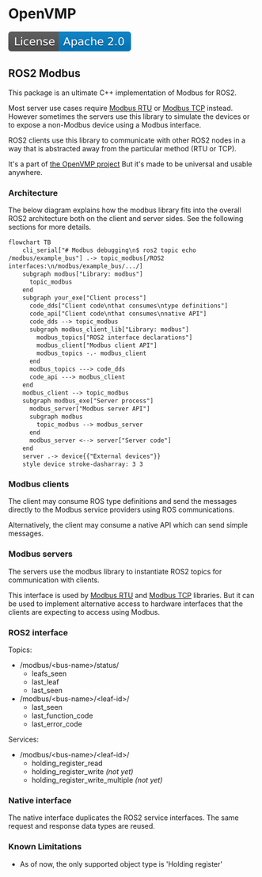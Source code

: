# OpenVMP

[![Licence](license.svg)](https://opensource.org/licenses/Apache-2.0)

## ROS2 Modbus

This package is an ultimate C++ implementation of Modbus for ROS2.

Most server use cases require
[Modbus RTU](https://github.com/openvmp/modbus_rtu) or
[Modbus TCP](https://github.com/openvmp/modbus_tcp) instead. However sometimes
the servers use this library to simulate the devices or to expose a non-Modbus
device using a Modbus interface.

ROS2 clients use this library to communicate with other ROS2 nodes in a way
that is abstracted away from the particular method (RTU or TCP).

It's a part of [the OpenVMP project](https://github.com/openvmp/openvmp)
But it's made to be universal and usable anywhere.

### Architecture

The below diagram explains how the modbus library fits into the overall ROS2
architecture both on the client and server sides. See the following sections for
more details.

```mermaid
flowchart TB
    cli_serial["# Modbus debugging\n$ ros2 topic echo /modbus/example_bus"] .-> topic_modbus[/ROS2 interfaces:\n/modbus/example_bus/.../]
    subgraph modbus["Library: modbus"]
      topic_modbus
    end
    subgraph your_exe["Client process"]
      code_dds["Client code\nthat consumes\ntype definitions"]
      code_api["Client code\nthat consumes\nnative API"]
      code_dds --> topic_modbus
      subgraph modbus_client_lib["Library: modbus"]
        modbus_topics["ROS2 interface declarations"]
        modbus_client["Modbus client API"]
        modbus_topics -.- modbus_client
      end
      modbus_topics ---> code_dds
      code_api ---> modbus_client
    end
    modbus_client --> topic_modbus
    subgraph modbus_exe["Server process"]
      modbus_server["Modbus server API"]
      subgraph modbus
        topic_modbus --> modbus_server
      end
      modbus_server <--> server["Server code"]
    end
    server .-> device{{"External devices"}}
    style device stroke-dasharray: 3 3
```

### Modbus clients

The client may consume ROS type definitions and send the messages directly to
the Modbus service providers using ROS communications.

Alternatively, the client may consume a native API which can send simple
messages.

### Modbus servers

The servers use the modbus library to instantiate ROS2 topics for communication
with clients.

This interface is used by [Modbus RTU](https://github.com/openvmp/modbus_rtu)
and [Modbus TCP](https://github.com/openvmp/modbus_tcp) libraries. But it can be
used to implement alternative access to hardware interfaces that the clients are
expecting to access using Modbus.

### ROS2 interface

Topics:

- /modbus/\<bus-name\>/status/
  - leafs_seen
  - last_leaf
  - last_seen
- /modbus/\<bus-name\>/\<leaf-id\>/
  - last_seen
  - last_function_code
  - last_error_code

Services:

- /modbus/\<bus-name\>/\<leaf-id\>/
  - holding_register_read
  - holding_register_write _(not yet)_
  - holding_register_write_multiple _(not yet)_

### Native interface

The native interface duplicates the ROS2 service interfaces.
The same request and response data types are reused.


### Known Limitations

- As of now, the only supported object type is 'Holding register'